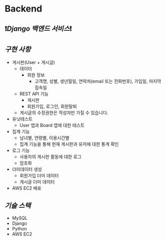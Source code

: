 # Backend
❗️*Django 백엔드 서비스*❗️
-----------------------

## *구현 사항*
- 게시판(User + 게시글)
    - 데이터
        - 회원 정보
            - 고객명, 성별, 생년월일, 연락처(email 또는 전화번호), 가입일, 마지막 접속일
    - REST API 기능
        - 게시판
        - 회원가입, 로그인, 회원탈퇴
    - 게시글의 수정권한은 작성자만 가질 수 있습니다.
- 유닛테스트
    - User 앱과 Board 앱에 대한 테스트
- 집계 기능
    - 남녀별, 연령별, 이용시간별
    - 집계 기능을 통해 현재 게시판과 유저에 대한 통계 확인
- 로그 기능
    - 사용자의 게시판 활동에 대한 로그
    - 암호화
- 더미데이터 생성
    - 회원가입 더미 데이터
    - 게시글 더미 데이터
- AWS EC2 배포

## *기술 스택*
- MySQL
- Django
- Python
- AWS EC2
